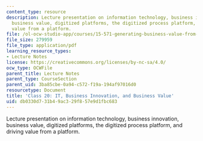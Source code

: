 ```yaml
---
content_type: resource
description: Lecture presentation on information technology, business innovation,
  business value, digitized platforms, the digitized process platform, and driving
  value from a platform.
file: /ol-ocw-studio-app/courses/15-571-generating-business-value-from-information-technology-spring-2009/db0330d731b49ac329f857e9d1fbc683_MIT15_571s09_lec20.pdf
file_size: 279959
file_type: application/pdf
learning_resource_types:
- Lecture Notes
license: https://creativecommons.org/licenses/by-nc-sa/4.0/
ocw_type: OCWFile
parent_title: Lecture Notes
parent_type: CourseSection
parent_uid: 3ba85cbe-0a94-c572-f19a-194af97016d0
resourcetype: Document
title: 'Class 20: IT, Business Innovation, and Business Value'
uid: db0330d7-31b4-9ac3-29f8-57e9d1fbc683
---
```

Lecture presentation on information technology, business innovation, business value, digitized platforms, the digitized process platform, and driving value from a platform.